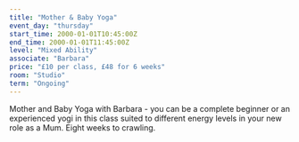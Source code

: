 ```yaml
---
title: "Mother & Baby Yoga"
event_day: "thursday"
start_time: 2000-01-01T10:45:00Z
end_time: 2000-01-01T11:45:00Z
level: "Mixed Ability"
associate: "Barbara"
price: "£10 per class, £48 for 6 weeks"
room: "Studio"
term: "Ongoing"
---
```


Mother and Baby Yoga with Barbara -  you can be a complete beginner or an experienced yogi in this class suited to different energy levels in your new role as a Mum. Eight weeks to crawling.